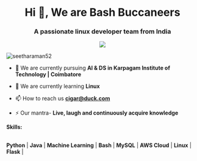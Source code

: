 <!--<img align="right" alt="Coding" width="270" src="https://cdn.dribbble.com/users/1162077/screenshots/3848914/programmer.gif">-->
<h1 align="center">Hi 👋, We are Bash Buccaneers</h1>
<h3 align="center">A passionate linux developer team from India</h3>
<p align="center">
<img src="https://readme-typing-svg.demolab.com/?lines=2 years%20of%20coding%20experience&font=Fira%20Code&center=true&width=700&height=45&color=#36BCF7FF&vCenter=true&pause=1000&size=25" /></a>

<p align="left"> <img src="https://komarev.com/ghpvc/?username=seetharaman52&label=Profile%20views&color=0e75b6&style=flat" alt="seetharaman52" /> </p>

- 🔭 We are currently pursuing **AI & DS in Karpagam Institute of Technology | Coimbatore**

- 🌱 We are currently learning **Linux**

- 📫 How to reach us **cigar@duck.com**

- ⚡ Our mantra- **Live, laugh and continuously acquire knowledge**

<strong>Skills:</strong><br><br>

  **Python** | **Java** | **Machine Learning** | **Bash** | **MySQL** | **AWS Cloud** | **Linux** | **Flask** |
